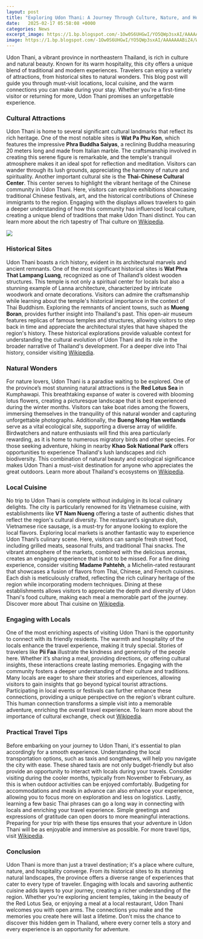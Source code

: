 ```yaml
---
layout: post
title: "Exploring Udon Thani: A Journey Through Culture, Nature, and Hospitality"
date:   2025-02-17 05:58:08 +0000
categories: News
excerpt_image: https://1.bp.blogspot.com/-1Ow0S6UHGwI/YO5QWp3sxAI/AAAAAAABiZ4/Wm4uaESSTFUc8-9DX5aswGXD1qVt5EBpgCLcBGAsYHQ/s848/101.jpg
image: https://1.bp.blogspot.com/-1Ow0S6UHGwI/YO5QWp3sxAI/AAAAAAABiZ4/Wm4uaESSTFUc8-9DX5aswGXD1qVt5EBpgCLcBGAsYHQ/s848/101.jpg
---
```


Udon Thani, a vibrant province in northeastern Thailand, is rich in culture and natural beauty. Known for its warm hospitality, this city offers a unique blend of traditional and modern experiences. Travelers can enjoy a variety of attractions, from historical sites to natural wonders. This blog post will guide you through must-visit locations, local cuisine, and the warm connections you can make during your stay. Whether you're a first-time visitor or returning for more, Udon Thani promises an unforgettable experience.
### Cultural Attractions
Udon Thani is home to several significant cultural landmarks that reflect its rich heritage. One of the most notable sites is **Wat Pa Phu Kon**, which features the impressive **Phra Buddha Saiyas**, a reclining Buddha measuring 20 meters long and made from Italian marble. The craftsmanship involved in creating this serene figure is remarkable, and the temple's tranquil atmosphere makes it an ideal spot for reflection and meditation. Visitors can wander through its lush grounds, appreciating the harmony of nature and spirituality.
Another important cultural site is the **Thai-Chinese Cultural Center**. This center serves to highlight the vibrant heritage of the Chinese community in Udon Thani. Here, visitors can explore exhibitions showcasing traditional Chinese festivals, art, and the historical contributions of Chinese immigrants to the region. Engaging with the displays allows travelers to gain a deeper understanding of how this community has influenced local culture, creating a unique blend of traditions that make Udon Thani distinct. You can learn more about the rich tapestry of Thai culture on [Wikipedia](https://us.edu.vn/en/Culture_of_Thailand).

![](https://1.bp.blogspot.com/-1Ow0S6UHGwI/YO5QWp3sxAI/AAAAAAABiZ4/Wm4uaESSTFUc8-9DX5aswGXD1qVt5EBpgCLcBGAsYHQ/s848/101.jpg)
### Historical Sites
Udon Thani boasts a rich history, evident in its architectural marvels and ancient remnants. One of the most significant historical sites is **Wat Phra That Lampang Luang**, recognized as one of Thailand’s oldest wooden structures. This temple is not only a spiritual center for locals but also a stunning example of Lanna architecture, characterized by intricate woodwork and ornate decorations. Visitors can admire the craftsmanship while learning about the temple's historical importance in the context of Thai Buddhism.
Exploring the remnants of ancient towns, such as **Mueng Boran**, provides further insight into Thailand's past. This open-air museum features replicas of famous temples and structures, allowing visitors to step back in time and appreciate the architectural styles that have shaped the region's history. These historical explorations provide valuable context for understanding the cultural evolution of Udon Thani and its role in the broader narrative of Thailand's development. For a deeper dive into Thai history, consider visiting [Wikipedia](https://us.edu.vn/en/History_of_Thailand).
### Natural Wonders
For nature lovers, Udon Thani is a paradise waiting to be explored. One of the province’s most stunning natural attractions is the **Red Lotus Sea** in Kumphawapi. This breathtaking expanse of water is covered with blooming lotus flowers, creating a picturesque landscape that is best experienced during the winter months. Visitors can take boat rides among the flowers, immersing themselves in the tranquility of this natural wonder and capturing unforgettable photographs.
Additionally, the **Bueng Nong Han wetlands** serve as a vital ecological site, supporting a diverse array of wildlife. Birdwatchers and nature enthusiasts will find this area particularly rewarding, as it is home to numerous migratory birds and other species. For those seeking adventure, hiking in nearby **Khao Sok National Park** offers opportunities to experience Thailand's lush landscapes and rich biodiversity. This combination of natural beauty and ecological significance makes Udon Thani a must-visit destination for anyone who appreciates the great outdoors. Learn more about Thailand's ecosystems on [Wikipedia](https://us.edu.vn/en/Geography_of_Thailand).
### Local Cuisine
No trip to Udon Thani is complete without indulging in its local culinary delights. The city is particularly renowned for its Vietnamese cuisine, with establishments like **VT Nam Nueng** offering a taste of authentic dishes that reflect the region's cultural diversity. The restaurant’s signature dish, Vietnamese rice sausage, is a must-try for anyone looking to explore the local flavors.
Exploring local markets is another fantastic way to experience Udon Thani’s culinary scene. Here, visitors can sample fresh street food, including grilled meats, seasonal fruits, and traditional Thai snacks. The vibrant atmosphere of the markets, combined with the delicious aromas, creates an engaging experience that is not to be missed.
For a fine dining experience, consider visiting **Madame Pahtehh**, a Michelin-rated restaurant that showcases a fusion of flavors from Thai, Chinese, and French cuisines. Each dish is meticulously crafted, reflecting the rich culinary heritage of the region while incorporating modern techniques. Dining at these establishments allows visitors to appreciate the depth and diversity of Udon Thani's food culture, making each meal a memorable part of the journey. Discover more about Thai cuisine on [Wikipedia](https://us.edu.vn/en/Thai_cuisine).
### Engaging with Locals
One of the most enriching aspects of visiting Udon Thani is the opportunity to connect with its friendly residents. The warmth and hospitality of the locals enhance the travel experience, making it truly special. Stories of travelers like **Pii Faa** illustrate the kindness and generosity of the people here. Whether it’s sharing a meal, providing directions, or offering cultural insights, these interactions create lasting memories.
Engaging with the community fosters a deeper understanding of their culture and traditions. Many locals are eager to share their stories and experiences, allowing visitors to gain insights that go beyond typical tourist attractions. Participating in local events or festivals can further enhance these connections, providing a unique perspective on the region's vibrant culture. This human connection transforms a simple visit into a memorable adventure, enriching the overall travel experience. To learn more about the importance of cultural exchange, check out [Wikipedia](https://us.edu.vn/en/Cultural_exchange).
### Practical Travel Tips
Before embarking on your journey to Udon Thani, it's essential to plan accordingly for a smooth experience. Understanding the local transportation options, such as taxis and songthaews, will help you navigate the city with ease. These shared taxis are not only budget-friendly but also provide an opportunity to interact with locals during your travels.
Consider visiting during the cooler months, typically from November to February, as this is when outdoor activities can be enjoyed comfortably. Budgeting for accommodations and meals in advance can also enhance your experience, allowing you to focus more on exploration and less on logistics.
Lastly, learning a few basic Thai phrases can go a long way in connecting with locals and enriching your travel experience. Simple greetings and expressions of gratitude can open doors to more meaningful interactions. Preparing for your trip with these tips ensures that your adventure in Udon Thani will be as enjoyable and immersive as possible. For more travel tips, visit [Wikipedia](https://us.edu.vn/en/Travel).
### Conclusion
Udon Thani is more than just a travel destination; it's a place where culture, nature, and hospitality converge. From its historical sites to its stunning natural landscapes, the province offers a diverse range of experiences that cater to every type of traveler. Engaging with locals and savoring authentic cuisine adds layers to your journey, creating a richer understanding of the region.
Whether you're exploring ancient temples, taking in the beauty of the Red Lotus Sea, or enjoying a meal at a local restaurant, Udon Thani welcomes you with open arms. The connections you make and the memories you create here will last a lifetime. Don't miss the chance to discover this hidden gem in Thailand, where every corner tells a story and every experience is an opportunity for adventure.